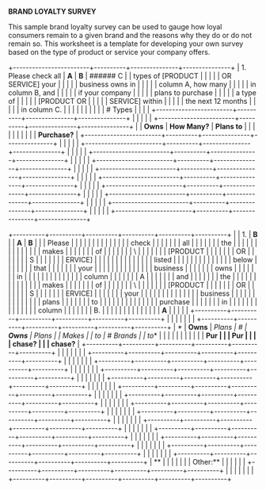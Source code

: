 **BRAND LOYALTY SURVEY**

This sample brand loyalty survey can be used to gauge how loyal
consumers remain to a given brand and the reasons why they do or do not
remain so. This worksheet is a template for developing your own survey
based on the type of product or service your company offers.

+------------------------+----------+---------------+---------------+
| 1.  Please check all   | **A**    | **B**         | ###### C      |
|     types of \[PRODUCT |          |               |               |
|     OR SERVICE\] your  |          |               |               |
|     business owns in   |          |               |               |
|     column A, how many |          |               |               |
|     in column B, and   |          |               |               |
|     if your company    |          |               |               |
|     plans to purchase  |          |               |               |
|     a type of          |          |               |               |
|     \[PRODUCT OR       |          |               |               |
|     SERVICE\] within   |          |               |               |
|     the next 12 months |          |               |               |
|     in column C.       |          |               |               |
|                        |          |               |               |
| # Types                |          |               |               |
+------------------------+----------+---------------+---------------+
|                        |          |               |               |
+------------------------+----------+---------------+---------------+
|                        | **Owns** | **How Many?** | **Plans to**  |
|                        |          |               |               |
|                        |          |               | **Purchase?** |
+------------------------+----------+---------------+---------------+
|                        |          |               |               |
+------------------------+----------+---------------+---------------+
|                        |          |               |               |
+------------------------+----------+---------------+---------------+
|                        |          |               |               |
+------------------------+----------+---------------+---------------+
|                        |          |               |               |
+------------------------+----------+---------------+---------------+
|                        |          |               |               |
+------------------------+----------+---------------+---------------+
|                        |          |               |               |
+------------------------+----------+---------------+---------------+
|                        |          |               |               |
+------------------------+----------+---------------+---------------+
|                        |          |               |               |
+------------------------+----------+---------------+---------------+
|                        |          |               |               |
+------------------------+----------+---------------+---------------+

+----------+----------+----------+----------+----------+----------+
|          | 1.       | **B**    |          | **A**    | **B**    |
|          |   Please |          |          |          |          |
|          |          |          |          |          |          |
|          |    check |          |          |          |          |
|          |     all  |          |          |          |          |
|          |     the  |          |          |          |          |
|          |          |          |          |          |          |
|          |    makes |          |          |          |          |
|          |     of   |          |          |          |          |
|          |     \    |          |          |          |          |
|          | [PRODUCT |          |          |          |          |
|          |     OR   |          |          |          |          |
|          |     S    |          |          |          |          |
|          | ERVICE\] |          |          |          |          |
|          |          |          |          |          |          |
|          |   listed |          |          |          |          |
|          |          |          |          |          |          |
|          |    below |          |          |          |          |
|          |     that |          |          |          |          |
|          |     your |          |          |          |          |
|          |          |          |          |          |          |
|          | business |          |          |          |          |
|          |     owns |          |          |          |          |
|          |     in   |          |          |          |          |
|          |          |          |          |          |          |
|          |   column |          |          |          |          |
|          |     A    |          |          |          |          |
|          |     and  |          |          |          |          |
|          |     the  |          |          |          |          |
|          |          |          |          |          |          |
|          |    makes |          |          |          |          |
|          |     of   |          |          |          |          |
|          |     \    |          |          |          |          |
|          | [PRODUCT |          |          |          |          |
|          |     OR   |          |          |          |          |
|          |     S    |          |          |          |          |
|          | ERVICE\] |          |          |          |          |
|          |     your |          |          |          |          |
|          |          |          |          |          |          |
|          | business |          |          |          |          |
|          |          |          |          |          |          |
|          |    plans |          |          |          |          |
|          |     to   |          |          |          |          |
|          |          |          |          |          |          |
|          | purchase |          |          |          |          |
|          |     in   |          |          |          |          |
|          |          |          |          |          |          |
|          |   column |          |          |          |          |
|          |     B.   |          |          |          |          |
|          |          |          |          |          |          |
|          | **A**    |          |          |          |          |
+----------+----------+----------+----------+----------+----------+
|          |          |          |          |          |          |
+----------+----------+----------+----------+----------+----------+
| *        | **Owns** | **Plans  | #        | **Owns** | **Plans  |
| *Makes** |          | to**     | # Brands |          | to**     |
|          |          |          |          |          |          |
|          |          | **Pur    |          |          | **Pur    |
|          |          | chase?** |          |          | chase?** |
+----------+----------+----------+----------+----------+----------+
|          |          |          |          |          |          |
+----------+----------+----------+----------+----------+----------+
|          |          |          |          |          |          |
+----------+----------+----------+----------+----------+----------+
|          |          |          |          |          |          |
+----------+----------+----------+----------+----------+----------+
|          |          |          |          |          |          |
+----------+----------+----------+----------+----------+----------+
|          |          |          |          |          |          |
+----------+----------+----------+----------+----------+----------+
|          |          |          |          |          |          |
+----------+----------+----------+----------+----------+----------+
|          |          |          |          |          |          |
+----------+----------+----------+----------+----------+----------+
|          |          |          |          |          |          |
+----------+----------+----------+----------+----------+----------+
|          |          |          |          |          |          |
+----------+----------+----------+----------+----------+----------+
|          |          |          |          |          |          |
+----------+----------+----------+----------+----------+----------+
|          |          |          |          |          |          |
+----------+----------+----------+----------+----------+----------+
|          |          |          |          |          |          |
+----------+----------+----------+----------+----------+----------+
|          |          |          |          |          |          |
+----------+----------+----------+----------+----------+----------+
| **       |          |          |          |          |          |
| Other:** |          |          |          |          |          |
+----------+----------+----------+----------+----------+----------+
|          |          |          |          |          |          |
+----------+----------+----------+----------+----------+----------+
